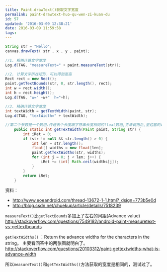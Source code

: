 ```yaml
---
title: Paint.drawText()获取文字宽度
permalink: paint-drawtext-huo-qu-wen-zi-kuan-du
id: 57
updated: '2016-03-09 12:38:21'
date: 2016-03-09 11:59:58
tags:
---
```


```java
String str = "Hello";  
canvas.drawText( str , x , y , paint);  
  
//1. 粗略计算文字宽度  
Log.d(TAG, "measureText=" + paint.measureText(str));  
  
//2. 计算文字所在矩形，可以得到宽高  
Rect rect = new Rect();  
paint.getTextBounds(str, 0, str.length(), rect);  
int w = rect.width();  
int h = rect.height();  
Log.d(TAG, "w=" +w+"  h="+h);  
  
//3. 精确计算文字宽度  
int textWidth = getTextWidth(paint, str);  
Log.d(TAG, "textWidth=" + textWidth);  

//第二个参数是一个数组.传进去个长度跟字符串长度相同的float数组,方法调用后,里边塞的是每个字符的长度.  
    public static int getTextWidth(Paint paint, String str) {  
        int iRet = 0;  
        if (str != null && str.length() > 0) {  
            int len = str.length();  
            float[] widths = new float[len];  
            paint.getTextWidths(str, widths);  
            for (int j = 0; j < len; j++) {  
                iRet += (int) Math.ceil(widths[j]);  
            }  
        }  
        return iRet;  
    }  

```

资料：

* <http://www.eoeandroid.com/thread-13672-1-1.html?_dsign=773b5e0d>
* <http://blog.csdn.net/chuekup/article/details/7518239>


`measureText()`比`getTextBounds`多加上了左右的间距(Advance value)
 <http://stackoverflow.com/questions/7549182/android-paint-measuretext-vs-gettextbounds>

`getTextWidths()` ：Return the advance widths for the characters in the string。
主要看回答中的两张图就明白了。
<http://stackoverflow.com/questions/20103312/paint-gettextwidths-what-is-advance-width>

所以`measureText()`和`getTextWidths()`方法获取的宽度是相同的，测试过了。
